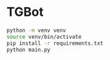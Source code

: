 # TGBot

```bash
python -m venv venv
source venv/bin/activate
pip install -r requirements.txt
python main.py
```